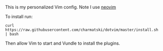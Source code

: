 
This is my personalized Vim config.
Note I use [neovim](https://github.com/neovim/neovim)

To install run:

`curl https://raw.githubusercontent.com/charmatski/dotvim/master/install.sh | bash`

Then allow Vim to start and Vundle to install the plugins.
